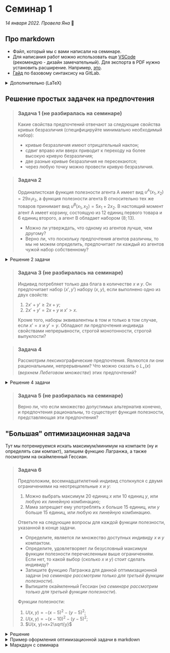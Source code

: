 # Семинар 1
*14 января 2022. Провела Яна* 🐸

## Про markdown

* Файл, который мы с вами написали на семинаре.
* Для написания работ можно использовать еще [VSCode](https://code.visualstudio.com) (рекомендую - дизайн замечательный). Для экспорта в PDF нужно установить расширение. Например, [это](https://marketplace.visualstudio.com/items?itemName=yzane.markdown-pdf).
* [Гайд](https://about.gitlab.com/handbook/markdown-guide/#markdown-editors) по базовому синтаксису на GitLab.

<details>
<summary>Дополнительно (LaTeX)</summary>

* Пример оформления графиков и формул в LaTeX (перейдя по ссылке, вы скачаете файл в формате .tex).
* [Онлайн-редактор LaTeX](https://www.overleaf.com) (aka оверлиф)
* Можно также использовать [VSCode](https://code.visualstudio.com). Для этого надо установить [расширение](https://marketplace.visualstudio.com/items?itemName=mathiasfrohlich.latexcompile) в самом VSCode.
* Также есть вариант скачать [Texstudio](https://www.texstudio.org).
</details>


## Решение простых задачек на предпочтения

> ### Задача 1 (не разбиралась на семинаре)
>
> Какие свойства предпочтений отвечают за следующие свойства кривых безразличия (специфицируйте минимально необходимый набор):
> * кривые безразличия имеют отрицательный наклон;
> * сдвиг вправо или вверх приводит к переходу на более высокую кривую безразличия; 
> * две разные кривые безразличия не пересекаются;
> * через любую точку можно провести кривую безразличия.

> ### Задача 2
>
> Ординалистская функция полезности агента А имеет вид $u^A(x_1, x_2) = 29x_1x_2$, а функция полезности агента B относительно тех же товаров принимает вид $u^B(x_1, x_2) = 5x_1 + 2x_2$. В настоящий момент агент A имеет корзину, состоящую из 12 единиц первого товара и 6 единиц второго, а агент B обладает набором $(8; 13)$.
> * Можно ли утверждать, что одному из агентов лучше, чем другому?
> * Верно ли, что поскольку предпочтения агентов различны, то мы не можем определить, предпочитает ли каждый из агентов чужой набор собственному? 

<details>
    <summary>Решение 2 задачи</summary>

* **Мы не можем утверждать, что одному из агентов лучше, чем другому.** Почему? Причина в следующем. В данном случае функция полезности является способом ранжирования альтернатив (собственно, функция полезности представляет определенные предпочтения). Так, если мы возьмем агента $A$, мы заметим, что функция полезности $u^A(x_1, x_2) = x_1x_2$ представляет такие же предпочтения, что и в условии задачи. Иными словами, ранжирование пар благ $(x_1, x_2)$ не зависит от монотонного преобразования. Это значит, что и сравнивать значения функций полезности будет неверно. Потому мы не можем говорить, что кому-то из агентов хорошо.

* **Утверждение неверно.** Чтобы это понять, воспользуемся фактом, упомянутым в предыдущем пункте - функция полезности это способ ранжирования элементов по предпочтительности. 
  
  Начнем с рассмотрения агента $A$. От потребления своего набора $(12, 6)$ он получает полезность:

  $$u^A(12, 6)=29\cdot 12\cdot 6 = 2088.$$

  На самом деле, нам и не нужно вычислять точное значение, потому что дальше нетрудно сравнить полученное выражение с

  $$u^A(8, 13)=29\cdot 13\cdot 8.$$

  Последнее произведение равно полезности агента $A$ от потребления набора агента $B$, $(8, 13)$. Мы видим, что каждый из множителей во втором выражении как минимум равен, как максимум - строго больше хотя бы одного множителя из первого выражения:

  $$29=29, \ 12< 13, \ 6<8.$$

  Это позволяет нам сделать выбор, что для агента $A$ более предпочтительным является набор агента $B$.

  Рассмотрим второго агента, $B$. От потребления своего набора он получает полезность

  $$u^B(8, 13)=5\cdot 8 + 2\cdot 13=66.$$

  От потребления набора агента $A$ он получал бы полезность

  $$u^B(12, 6)=5\cdot 12 + 2\cdot 6=72.$$

  Очевидно, что $72>66$, потому для агента $B$ более предпочтительным является набор агента $A$.
</details>

> ### Задача 3 (не разбиралась на семинаре)
>
> Индивид потребляет только два блага в количестве $x$ и $y$. Он предпочитает набор $(x',y')$ набору $(x, y)$, если выполнено одно из двух свойств:
> 1. $2x'+y' \geqslant 2x+y$;
> 2. $2x'+y' = 2x+y$ и $x'>x$.
> 
> Кроме того, наборы эквивалентны в том и только в том случае, если $x' = x$ и $y' = y$. Обладают ли предпочтения индивида свойствами непрерывности, строгой монотонности, строгой выпуклости?

> ### Задача 4
>
> Рассмотрим лексикографические предпочтения. Являются ли они рациональными, непрерывными? Что можно сказать о $L_+(x)$ (*верхнем Лебеговом множестве*) этих предпочтений?

<details>
    <summary>Решение 4 задачи</summary>

Решение задач подобного рода можно оформлять следующим образом.

Сначала давайте определим, что такое лексикографические предпочтения.

:::{prf:definition}
Агент с **лексикографическими предпочтениями** выберет набор $(x_1^1, x_2^1, \ldots, x_n^1)$ при его сравнении с набором $(x_1^2, x_2^2, \ldots, x_n^2)$ если $x_k^1>x_k^2$, $k\in \{1, \ldots, n\}$, а $\forall l < k$ будет верно, что $x_l^1=x_l^2$.
:::

В данном определении (и далее в решении задачи) верхний индекс отвечает за набор, а нижний - за порядковый номер товара.

Также, исходя из названия самих предпочтений, можно сделать вывод, что это как-то связано с порядком слов. Действительно, вы сравниваете наборы по количеству товаров в "алфавитном" порядке, как слова расположены в словаре. Если у вас есть слова *арифметика* и *артикуляция*, то их расположение в словаре будет определено первой отличной буквой в этих словах, то есть третьей по порядку *и* в слове *арифметика* и третьей по порядку *т* в слове *артикуляция*.

Начнем проверку на рациональность, рассматривая каждое из упомянутых на лекции свойств.

* **Полнота.** Простыми словами, данное свойство говорит о том, что все наборы сравнимы. Для того, чтобы освежить формальное определение в памяти, можно обратиться к определению 8 из лекции. Полноте соответствует первое из упомянутых свойств. Покажем, что лексикографические предпочтения удовлетворяют этому свойству.

    Пусть есть два набора из двух товаров: $x^1=(x_1^1, x_2^1)$ и $x^2=(x_1^2, x_2^2)$. Для любых наборов мы можем установить, какой из них лучше:

  - Если $x_1^1>x_1^2$, то мы однозначно можем сказать, что $x^1\succcurlyeq x^2$.
  - Если $x_1^1=x_1^2$ и $x_2^1>x_2^2$, то мы однозначно можем сказать, что $x^1\succcurlyeq x^2$.
  - Если $x_1^1=x_1^2$ и $x_2^1=x_2^2$, то мы однозначно можем сказать, что $x^1\sim x^2$.

* **Рефлексивность.** Можно также встретить запись $x \succcurlyeq x$ ($x$ не хуже себя). На лекции вы обсуждали, что $x\sim x$ - $x$ идентичен себе. Простыми словами, данное свойство говорит о том, что агенту безразлично, какой из двух одинаковых наборов выбрать. 

    Пусть есть два набора из двух товаров: $x^1=(x_1^1, x_2^1)$ и $x^2=(x_1^2, x_2^2)$. Мы утверждаем, что $x_1^1=x_1^2$ и $x_2^1=x_2^2$ (один и тот же набор). Тогда, согласно нашим предпочтениям, $x^1\sim x^2$.

* **Транзитивность.** Если у вас есть три набора, $x$, $y$ и $z$, и вы знаете, что $x\succcurlyeq y$ и $y\succcurlyeq z$. Из этого следует, что $x\succcurlyeq z$.

    Пусть есть три набора из двух товаров, $x^1=(x_1^1, x_2^1)$, $x^2=(x_1^2, x_2^2)$ и $x^3=(x_1^3, x_2^3)$, и $x^1\succcurlyeq x^2$ и $x^2 \succcurlyeq x^3$. В таком случае есть четыре сценария.

    - $x_1^1>x_1^2$ и $x_1^2>x_1^3$. Поскольку "$>$" транзитивно, то $x_1^1>x_1^3$, а потому и $x^1\succcurlyeq x^3$.
    - $x_1^1>x_1^2$, $x_1^2=x_1^3$ и $x_2^2>x_2^3$. Поскольку "$>$" транзитивно, то $x_1^1>x_1^3$, а потому и $x^1\succcurlyeq x^3$.
    - $x_1^1=x_1^2$, $x_2^1>x_2^2$ и $x_1^2>x_1^3$. Поскольку "$>$" транзитивно, то $x_1^1>x_1^3$, а потому и $x^1\succcurlyeq x^3$.
    - $x_1^1=x_1^2$, $x_2^1>x_2^2$, $x_1^2=x_1^3$ и $x_2^2>x_2^3$. Поскольку "$>$" транзитивно, то $x_2^1>x_2^3$, а потому и $x^1\succcurlyeq x^3$.

Далее нам нужно понять, являются ли эти предпочтения непрерывными. Введем такое определение непрерывности предпочтений.

:::{prf:definition}
Предпочтения **непрерывны**, если для двух последовательностей $\{x_n\}, \ \{y_n\} \in \mathbb{R}_+^k$ верно, что $\forall n: \ x_n\succcurlyeq y_n$  и $x\succcurlyeq y$, где $x$ и $y$ равны, соответственно, 

$$\lim_{n\to \infty} x_n=x, \ \lim_{n\to \infty} y_n=y.$$

:::

Рассмотрим контр-пример, который покажет, что лексикографические предпочтения не являются непрерывными.
    
Пусть $x_n=\left(\frac{1}{n}, 0 \right)$, а $y_n=(0, 1)$. Мы видим, что блага, находящегося на первом месте в векторе, больше в наборе $x_n$, потому $x_n\succcurlyeq y_n$. Однако при $n\to \infty$ мы получаем следующие наборы $x$ и $y$:

$$x=(0, 0), \ y=(0, 1),$$

которые по понятным причинам ранжируются как $y\succcurlyeq x$. Это позволяет нам сделать вывод о том, что предпочтения не являются непрерывными. Значит, и верхнее лебегово множество не является замкнутым. Его, кстати, можно изобразить как:

:::{image} ./lebeg_sets_lexicographic.png 
:alt: Верхние и нижние Лебеговы множества для лекс 
:width: 400px 
:align: center 
:::

Тут $x=(x_0, y_0)$.
</details>

> ### Задача 5 (не разбиралась на семинаре)
>
> Верно ли, что если множество допустимых альтернатив конечно, и предпочтения рациональны, то существует функция полезности, представляющая эти предпочтения?

## "Большая" оптимизационная задача

Тут мы потренируемся искать максимум/минимум на компакте (ну и определять сам компакт), запишем функцию Лагранжа, а также посмотрим на окаймленный Гессиан.

> ### Задача 6
>
> Предположим, восемнадцатилетний индивид столкнулся с двумя ограничениями на неотрецательные $x$ и $y$:
> 
> 1. Можно выбрать максимум 20 единиц $x$ или 10 единиц $y$, или любую их линейную комбинацию;
> 2. Мама запрещает ему употреблять $x$ больше 15 единиц, или $y$ больше 15 единиц, или любую их линейную комбинацию.
>
> Ответьте на следующие вопросы для каждой функции полезности, указанной в конце задачи.
>
> * Определите, является ли множество доступных индивиду $x$ и $y$ компактом.
> * Определите, удовлетворяет ли безусловный максимум функции полезности перечисленным выше ограничениям. Если нет, то какой выбор (сколько $x$ и $y$) стоит сделать индивиду?
> * Запишите функцию Лагранжа для данной оптимизационной задачи (*на семинаре рассмотрим только для третьей функции полезности*).
> * Выпишите окаймленный Гессиан (*на семинаре рассмотрим только для третьей функции полезности*).
>
> Функции полезности:
> 1. $U(x, y)=-(x-5)^2-(y-5)^2$;
> 2. $U(x, y)=-(x-10)^2-(y-5)^2$;
> 3. $U(x, y)=x+2\sqrt{y}$

<details>
    <summary>Решение</summary>
    
---

**Определение доступного множества пар $(x, y)$**

Во-первых, мы знаем, что $x, y\geqslant 0$.

Мы знаем, во-вторых, что $x\leqslant 20$ и $y\leqslant 10$.

Наконец, в-третьих, $x\leqslant 15$ и $y\leqslant 15$.

Значит, границу доступного множества можно определить как:

$$
y=\begin{cases}
    10-0.5x, \ x\in [0; 10] \\
    15-x, \ x\in (10; 20]
\end{cases}
$$

---
**Поиск условного экстремума "школьным" способом**

В силу того, что функция полезности возрастает по обоим аргументам, нетрудно понять, что максимум будет находиться на границе ограничения (пардон). Рассмотрим 2 случая.

1. $x\in [0;10]$

В этом случае $y=10-0.5x$, или $x=20-2y$. Мы можем подставить это в целевую функцию (полезность) и решить следующую оптимизационную задачу:

$$
\max_{y\in [5; 10]} \ 20-2y+2\sqrt{y}
$$

Это парабола с ветвями вниз (ЭПВВн тоже можно использовать), значит, максимум в вершине:

$$ 
\sqrt{y^*} = \frac{-b}{2a} = \frac{-2}{-4}=\frac{1}{2}\Rightarrow y^*=\frac{1}{4}<5
$$

Значит, найденный максимум лежит вне множества доступных значений.

2. $x\in (10;15]$

В этом случае $y=15-x$, или $x=15-y$. Мы можем подставить это в целевую функцию (полезность) и решить следующую оптимизационную задачу:

$$
\max_{y\in [0; 5)} \ 15-y+2\sqrt{y}
$$

Это парабола с ветвями вниз, значит, максимум в вершине:

$$ 
\sqrt{y^*} = \frac{-b}{2a} = \frac{-2}{-2}=1\Rightarrow y^*=1\in [0;5)
$$

Значит, мы нашли максимум нашей полезности при данном ограничении.

---
**Поиск условного экстремума с помощью метода множителей Лагранжа**

Заметим, что целевая функция монотонно возрастает по $x$ и $y$. Значит, мы хотим максимально большие $x$ и $y$. Если это не так, то мы лежим ниже наших ограничений, и есть возможность увеличить значение функции, увеличивая значения аргументов до тех пор, пока мы не окажемся на границе. 

Соответственно, надо рассмотреть два случая.

1. $x\in [0;10]$

$$
\mathcal{L}=x+2\sqrt{y}+\lambda(10-0.5x-y)
$$

Запишем условия первого порядка:

$$
\begin{cases}
    \mathcal{L}_x=1-0.5\lambda=0 \\
    \mathcal{L}_y=\frac{1}{\sqrt{y}}-\lambda=0\\
    \mathcal{L}_\lambda =10-0.5x-y=0\\
\end{cases}
$$

Решая эту систему, получаем:

$$
\begin{cases}
    y=\frac{1}{4}\\
    x=\frac{38}{2}>10\\
    \lambda=2
\end{cases}
$$

Видим, что значение $x$ не удовлетворяет наложенным нами ограничениям на него. Значит, касание нашей функцией ограничения $y\leqslant 10-0.5x$ происходит выше доступного множества значений аргументов. "Сдвиг" кривой безразличия "вниз" приведет к тому, что мы коснемся или излома кривой, ограничивающей множество доступных значений, или мы коснемся второго участка.

2. $x\in (10;15]$

$$
\mathcal{L}=x+2\sqrt{y}+\lambda(15-x-y)
$$

Запишем условия первого порядка:

$$
\begin{cases}
    \mathcal{L}_x=1-\lambda=0 \\
    \mathcal{L}_y=\frac{1}{\sqrt{y}}-\lambda=0\\
    \mathcal{L}_\lambda =15-x-y=0\\
\end{cases}
$$

Решая эту систему, получаем:

$$
\begin{cases}
    y=1\\
    x=14 \in (10;15] \\
    \lambda=1
\end{cases}
$$

Видим, что значение $x$ нам подходит, значит, касание этого ограничения происходит на доступном нам множестве. 

3. Рассмотрим кейс, когда касание произошло на изломе. В таком случае мы не должны были получить удовлетворяющее ограничениям на множество доступных $x$ решение в п. 2, поскольку это решение не является точкой излома. В п. 2 мы бы получили точку, лежащую "выше" множества доступных пар $(x, y)$. Значит, мы не будем рассматривать этот кейс. 

Запишем окаймленный Гессиан для п. 2:

$$
\det \begin{pmatrix}
    0 & -1 & -1 \\
    -1 & 0 & 0 \\
    -1 & 0 & \frac{y^{-3/2}}{2}
\end{pmatrix} = \frac{y^{-3/2}}{2}>0
$$

Значит, мы нашли условный максимум нашей функции при данном ограничении.

---

</details>

<details>
    <summary>Пример оформления оптимизационной задачи в markdown</summary>

    ```
    **Определение доступного множества пар $(x, y)$**

    Во-первых, мы знаем, что $x, y\geqslant 0$.

    Мы знаем, во-вторых, что $x\leqslant 20$ и $y\leqslant 10$.

    Наконец, в-третьих, $x\leqslant 15$ и $y\leqslant 15$.

    Значит, границу доступного множества можно определить как:

    $$
    y=\begin{cases}
        10-0.5x, \ x\in [0; 10] \\
        15-x, \ x\in (10; 20]
    \end{cases}
    $$

    ---
    **Поиск условного экстремума "школьным олимпиадным" способом**

    В силу того, что функция полезности возрастает по обоим аргументам, нетрудно понять, что максимум будет находиться на границе ограничения (пардон). Рассмотрим 2 случая.

    1. $x\in [0;10]$

    В этом случае $y=10-0.5x$, или $x=20-2y$. Мы можем подставить это в целевую функцию (полезность) и решить следующую оптимизационную задачу:

    $$
    \max_{y\in [5; 10]} \ 20-2y+2\sqrt{y}
    $$

    Это парабола с ветвями вниз (ЭПВВн тоже можно использовать), значит, максимум в вершине:

    $$ 
    \sqrt{y^*} = \frac{-b}{2a} = \frac{-2}{-4}=\frac{1}{2}\Rightarrow y^*=\frac{1}{4}<5
    $$

    Значит, найденный максимум лежит вне множества доступных значений.

    2. $x\in (10;15]$

    В этом случае $y=15-x$, или $x=15-y$. Мы можем подставить это в целевую функцию (полезность) и решить следующую оптимизационную задачу:

    $$
    \max_{y\in [0; 5)} \ 15-y+2\sqrt{y}
    $$

    Это парабола с ветвями вниз, значит, максимум в вершине:

    $$ 
    \sqrt{y^*} = \frac{-b}{2a} = \frac{-2}{-2}=1\Rightarrow y^*=1\in [0;5)
    $$

    Значит, мы нашли максимум нашей полезности при данном ограничении.

    ---
    **Поиск условного экстремума с помощью метода множителей Лагранжа**

    Заметим, что целевая функция монотонно возрастает по $x$ и $y$. Значит, мы хотим максимально большие $x$ и $y$. Если это не так, то мы лежим ниже наших ограничений, и есть возможность увеличить значение функции, увеличивая значения аргументов до тех пор, пока мы не окажемся на границе. 

    Соответственно, надо рассмотреть два случая.

    1. $x\in [0;10]$

    $$
    \mathcal{L}=x+2\sqrt{y}+\lambda(10-0.5x-y)
    $$

    Запишем условия первого порядка:

    $$
    \begin{cases}
        \mathcal{L}_x=1-0.5\lambda=0 \\
        \mathcal{L}_y=\frac{1}{\sqrt{y}}-\lambda=0\\
        \mathcal{L}_\lambda =10-0.5x-y=0\\
    \end{cases}
    $$

    Решая эту систему, получаем:

    $$
    \begin{cases}
        y=\frac{1}{4}\\
        x=\frac{38}{2}>10\\
        \lambda=2
    \end{cases}
    $$

    Видим, что значение $x$ не удовлетворяет наложенным нами ограничениям на него. Значит, касание нашей функцией ограничения $y\leqslant 10-0.5x$ происходит выше доступного множества значений аргументов. "Сдвиг" кривой безразличия "вниз" приведет к тому, что мы коснемся или излома кривой, ограничивающей множество доступных значений, или мы коснемся второго участка.

    2. $x\in (10;15]$

    $$
    \mathcal{L}=x+2\sqrt{y}+\lambda(15-x-y)
    $$

    Запишем условия первого порядка:

    $$
    \begin{cases}
        \mathcal{L}_x=1-\lambda=0 \\
        \mathcal{L}_y=\frac{1}{\sqrt{y}}-\lambda=0\\
        \mathcal{L}_\lambda =15-x-y=0\\
    \end{cases}
    $$

    Решая эту систему, получаем:

    $$
    \begin{cases}
        y=1\\
        x=14 \in (10;15] \\
        \lambda=1
    \end{cases}
    $$

    Видим, что значение $x$ нам подходит, значит, касание этого ограничения происходит на доступном нам множестве. 

    3. Рассмотрим кейс, когда касание произошло на изломе. В таком случае мы не должны были получить удовлетворяющее ограничениям на множество доступных $x$ решение в п. 2, поскольку это решение не является точкой излома. В п. 2 мы бы получили точку, лежащую "выше" множества доступных пар $(x, y)$. Значит, мы не будем рассматривать этот кейс. 

    Запишем окаймленный Гессиан для п. 2:

    $$
    \det \begin{pmatrix}
        0 & -1 & -1 \\
        -1 & 0 & 0 \\
        -1 & 0 & \frac{y^{-3/2}}{2}
    \end{pmatrix} = \frac{y^{-3/2}}{2}>0
    $$

    Значит, мы нашли условный максимум нашей функции при данном ограничении.
    ```
</details>

<details>
    <summary>Маркдаун с семинара</summary>
    
    ```
    # Какое-то название

    ## Поменьше

    ### Еще меньше

    #### Еще-еще меньше

    ##### Прям ваще мелко

    ###### Чет разницы нет 

    # Домашняя работа №1
    *Выполнила студентка 1 курса Яна Коротова*

    **Выполнила студентка 1 курса Яна Коротова**

    Выполнила студентка 1 курса Яна Коротова

    # Попробуем печатать формулы

    Можно писать формулы внутри строки $u(x, y)=2\log x + \sqrt{y}, \min \{x, y\}$.

    Можно размещать формулы по центру:

    $$
    F(x, y) = \frac{x+\frac{y^2x^2(x+y)}{\sqrt{x^3y\log y}}}{2xy+x^2+y^4+15}
    $$

    Можно рисовать матрицы:

    $$
    H=\begin{pmatrix}
    2x+y & y^3x \\
    yx^3 & x+2y
    \end{pmatrix}
    $$

    $$
    \begin{pmatrix}
    2x+y & y^3x \\
    yx^3 & x+2y
    \end{pmatrix} \sim \begin{pmatrix}
    2x+y & y^3x \\
    yx^3 & x+2y
    \end{pmatrix}
    $$

    > Запишем функцию лагранжа:
    >
    > $$
    > \mathcal{L}=2x+y+\lambda(20-x-5y)$$
    >
    > Запишем условия первого порядка:
    >
    > $$\begin{cases} 
    > \frac{\partial \mathcal{L}}{\partial x} = 2 - \lambda_1 -\frac{\lambda_2}{x} \\
    > \frac{\partial \mathcal{L}}{\partial y} = 1 - 5\lambda_1
    > \end{cases}
    > $$

    Пример математических шрифтов:

    $$
    \mathcal{L}, \mathcal{A}, \mathbb{R}^n_{++}, \mathbb{N}
    $$

    $$
    \sigma : A \times T \to \Omega
    $$

    $\tilde{x}$ $\widetilde{x}$

    $\succeq, \succ, \succsim$
    ```
</details>